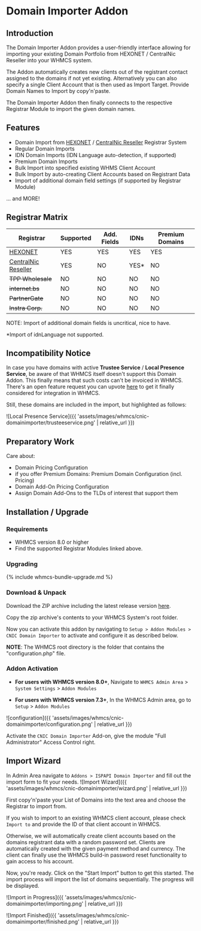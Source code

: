 # Domain Importer Addon

## Introduction

The Domain Importer Addon provides a user-friendly interface allowing for importing your existing Domain Portfolio from HEXONET / CentralNic Reseller into your WHMCS system.

The Addon automatically creates new clients out of the registrant contact assigned to the domains if not yet existing. Alternatively you can also specify a single Client Account that is then used as Import Target. Provide Domain Names to Import by copy'n'paste.

The Domain Importer Addon then finally connects to the respective Registrar Module to import the given domain names.

## Features

- Domain Import from [HEXONET](//github.com/centralnicgroup-opensource/rtldev-middleware-whmcs/raw/main/whmcs-cnic-bundle.zip) / [CentralNic Reseller](//github.com/centralnicgroup-opensource/rtldev-middleware-whmcs/raw/main/whmcs-cnic-bundle.zip) Registrar System
- Regular Domain Imports
- IDN Domain Imports (IDN Language auto-detection, if supported)
- Premium Domain Imports
- Bulk Import into specified existing WHMS Client Account
- Bulk Import by auto-creating Client Accounts based on Registrant Data
- Import of additional domain field settings (if supported by Registrar Module)

... and MORE!

## Registrar Matrix

| Registrar                                                                                                       | Supported | Add. Fields | IDNs  | Premium Domains |
| --------------------------------------------------------------------------------------------------------------- | --------- | ----------- | ----- | --------------- |
| [HEXONET](//github.com/centralnicgroup-opensource/rtldev-middleware-whmcs/raw/main/whmcs-cnic-bundle.zip)             | YES       | YES         | YES   | YES             |
| [CentralNic Reseller](//github.com/centralnicgroup-opensource/rtldev-middleware-whmcs/raw/main/whmcs-cnic-bundle.zip) | YES       | NO          | YES\* | NO              |
| ~~TPP Wholesale~~                                                                                               | NO        | NO          | NO    | NO              |
| ~~internet.bs~~                                                                                                 | NO        | NO          | NO    | NO              |
| ~~PartnerGate~~                                                                                                 | NO        | NO          | NO    | NO              |
| ~~Instra Corp.~~                                                                                                | NO        | NO          | NO    | NO              |

NOTE: Import of additional domain fields is uncritical, nice to have.

\*Import of idnLanguage not supported.

## Incompatibility Notice

In case you have domains with active **Trustee Service** / **Local Presence Service**, be aware of that WHMCS itself doesn't support this Domain Addon. This finally means that such costs can't be invoiced in WHMCS. There's an open feature request you can upvote [here](//requests.whmcs.com/topic/integrate-trustee-service-as-generic-domain-add-on) to get it finally considered for integration in WHMCS.

Still, these domains are included in the import, but highlighted as follows:

![Local Presence Service]({{ 'assets/images/whmcs/cnic-domainimporter/trusteeservice.png' | relative_url }})

## Preparatory Work

Care about:

- Domain Pricing Configuration
- if you offer Premium Domains: Premium Domain Configuration (incl. Pricing)
- Domain Add-On Pricing Configuration
- Assign Domain Add-Ons to the TLDs of interest that support them

## Installation / Upgrade
### Requirements

- WHMCS version 8.0 or higher
- Find the supported Registrar Modules linked above.

### Upgrading

{% include whmcs-bundle-upgrade.md %}

### Download & Unpack

Download the ZIP archive including the latest release version [here](//github.com/centralnicgroup-opensource/rtldev-middleware-whmcs/raw/main/whmcs-cnic-bundle.zip).

Copy the zip archive's contents to your WHMCS System's root folder.

Now you can activate this addon by navigating to `Setup > Addon Modules > CNIC Domain Importer` to activate and configure it as described below.

**NOTE**: The WHMCS root directory is the folder that contains the "configuration.php" file.

### Addon Activation

- **For users with WHMCS version 8.0+**, Navigate to `WHMCS Admin Area` > `System Settings` > `Addon Modules`

- **For users with WHMCS version 7.3+**, In the WHMCS Admin area, go to `Setup` > `Addon Modules`

![configuration]({{ 'assets/images/whmcs/cnic-domainimporter/configuration.png' | relative_url }})

Activate the `CNIC Domain Importer` Add-on, give the module "Full Administrator" Access Control right.

## Import Wizard

In Admin Area navigate to `Addons > ISPAPI Domain Importer` and fill out the import form to fit your needs.
![Import Wizard]({{ 'assets/images/whmcs/cnic-domainimporter/wizard.png' | relative_url }})

First copy'n'paste your List of Domains into the text area and choose the Registrar to import from.

If you wish to import to an existing WHMCS client account, please check `Import to` and provide the ID of that client account in WHMCS.

Otherwise, we will automatically create client accounts based on the domains registrant data with a random password set. Clients are automatically created with the given payment method and currency. The client can finally use the WHMCS build-in password reset functionality to gain access to his account.

Now, you're ready. Click on the "Start Import" button to get this started. The import process will import the list of domains sequentially. The progress will be displayed.

![Import in Progress]({{ 'assets/images/whmcs/cnic-domainimporter/importing.png' | relative_url }})

![Import Finished]({{ 'assets/images/whmcs/cnic-domainimporter/finished.png' | relative_url }})
